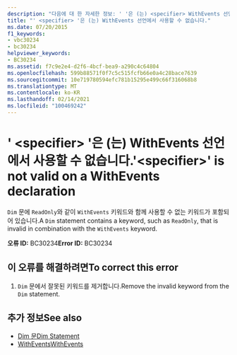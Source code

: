 ```yaml
---
description: "다음에 대 한 자세한 정보: ' '은 (는) <specifier> WithEvents 선언에서 사용할 수 없습니다."
title: "' <specifier> '은 (는) WithEvents 선언에서 사용할 수 없습니다."
ms.date: 07/20/2015
f1_keywords:
- vbc30234
- bc30234
helpviewer_keywords:
- BC30234
ms.assetid: f7c9e2e4-d2f6-4bcf-bea9-a290c4c64804
ms.openlocfilehash: 599b88571f0f7c5c515fcfb66e0a4c28bace7639
ms.sourcegitcommit: 10e719780594efc781b15295e499c66f316068b8
ms.translationtype: MT
ms.contentlocale: ko-KR
ms.lasthandoff: 02/14/2021
ms.locfileid: "100469242"
---
```

# <a name="specifier-is-not-valid-on-a-withevents-declaration"></a><span data-ttu-id="f59e8-103">' \<specifier> '은 (는) WithEvents 선언에서 사용할 수 없습니다.</span><span class="sxs-lookup"><span data-stu-id="f59e8-103">'\<specifier>' is not valid on a WithEvents declaration</span></span>

<span data-ttu-id="f59e8-104">`Dim` 문에 `ReadOnly`와 같이 `WithEvents` 키워드와 함께 사용할 수 없는 키워드가 포함되어 있습니다.</span><span class="sxs-lookup"><span data-stu-id="f59e8-104">A `Dim` statement contains a keyword, such as `ReadOnly`, that is invalid in combination with the `WithEvents` keyword.</span></span>  
  
 <span data-ttu-id="f59e8-105">**오류 ID:** BC30234</span><span class="sxs-lookup"><span data-stu-id="f59e8-105">**Error ID:** BC30234</span></span>  
  
## <a name="to-correct-this-error"></a><span data-ttu-id="f59e8-106">이 오류를 해결하려면</span><span class="sxs-lookup"><span data-stu-id="f59e8-106">To correct this error</span></span>  
  
1. <span data-ttu-id="f59e8-107">`Dim` 문에서 잘못된 키워드를 제거합니다.</span><span class="sxs-lookup"><span data-stu-id="f59e8-107">Remove the invalid keyword from the `Dim` statement.</span></span>  
  
## <a name="see-also"></a><span data-ttu-id="f59e8-108">추가 정보</span><span class="sxs-lookup"><span data-stu-id="f59e8-108">See also</span></span>

- [<span data-ttu-id="f59e8-109">Dim 문</span><span class="sxs-lookup"><span data-stu-id="f59e8-109">Dim Statement</span></span>](../language-reference/statements/dim-statement.md)
- [<span data-ttu-id="f59e8-110">WithEvents</span><span class="sxs-lookup"><span data-stu-id="f59e8-110">WithEvents</span></span>](../language-reference/modifiers/withevents.md)
